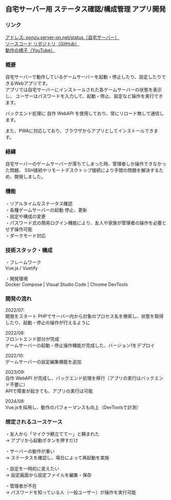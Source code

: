 ## 自宅サーバー用 ステータス確認/構成管理 アプリ開発

### リンク

[アドレス: ponzu.server-on.net/status（自宅サーバー）](https://ponzu.server-on.net/status/?from=portfolio)  
[ソースコード リポジトリ（GitHub）](https://github.com/kanaaa224/home-server-web-apps)  
[動作の様子（YouTube）](https://youtu.be/iXysyyxaWfs)

### 概要

自宅サーバーで動作しているゲームサーバーを起動・停止したり、設定したりできるWebアプリです。  
アプリでは自宅サーバーにインストールされた各ゲームサーバーの状態を表示し、
ユーザーはパスワードを入力して、起動・停止、設定など操作を実行できます。

バックエンド処理に 自作 WebAPI を使用しており、常にリロード無しで通信します。

また、PWAに対応しており、ブラウザからアプリとしてインストールできます。

### 経緯

自宅サーバーのゲームサーバーが落ちてしまった時、管理者しか操作できなかった問題、
SSH接続やリモートデスクトップ接続により手間の問題を解決するため、開発しました。

### 機能

・リアルタイムなステータス確認  
・各種ゲームサーバーの起動 停止、更新  
・設定や構成の変更  
・パスワード式の簡易ログイン機能により、友人や家族が管理者の操作を必要とせず操作可能  
・ダークモード対応

### 技術スタック・構成

・フレームワーク  
Vue.js / Vuetify

・開発環境  
Docker Compose | Visual Studio Code | Chrome DevTools

### 開発の流れ

2022/07:  
開発をスタート
PHPでサーバー内から対象のプロセス名を検索し、状態を取得したり、起動・停止の操作が行えるように

2022/08:  
フロントエンド部分が完成  
ゲームサーバーの起動・停止操作機能が完成した、バージョン1をデプロイ

2022/10:  
ゲームサーバーの設定編集機能を追加

2023/09:  
自作 WebAPI が完成し、バックエンド処理を移行（アプリの実行はバックエンド不要に）  
APIで障害が起きても、アプリの実行は可能

2024/08:  
Vue.jsを採用し、動作のパフォーマンスも向上（DevToolsで計測）

### 想定されるユースケース

・友人から「マイクラ鯖立ててー」と頼まれた  
→ アプリから起動ボタンを押すだけ

・サーバーの動作が重い  
→ ステータスを確認し、場合によって再起動を実施

・設定を一時的に変えたい  
→ 設定画面から設定ファイルを編集・保存

・管理者が不在  
→ パスワードを知っている人（一般ユーザー）が操作を実行可能